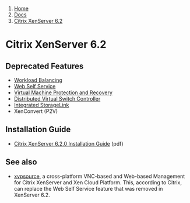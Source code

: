 <!-- -
Title: Citrix XenServer 6.2
First Published: 2013-12-27
Last Updated: 2014-08-08
- -->

<ol class="breadcrumb" itemprop="breadcrumb">
	<li><a href="/">Home</a></li>
	<li><a href="/docs/">Docs</a></li>
	<li><a href="/docs/citrix-xenserver-6.2.html">Citrix XenServer 6.2</a></li>
</ol>

Citrix XenServer 6.2
====================

Deprecated Features
-------------------

*   [Workload Balancing](http://support.citrix.com/article/CTX137333)
*   [Web Self Service](http://support.citrix.com/article/CTX137334)
*   [Virtual Machine Protection and Recovery](http://support.citrix.com/article/CTX137335)
*   [Distributed Virtual Switch Controller](http://support.citrix.com/article/CTX137336)
*   [Integrated StorageLink](http://support.citrix.com/article/CTX137337)
*   XenConvert (P2V)

Installation Guide
------------------

*   [Citrix XenServer 6.2.0 Installation Guide](http://support.citrix.com/servlet/KbServlet/download/34970-102-704220/installation.pdf) (pdf)

See also
--------

*   [xvpsource](http://www.xvpsource.org/), a cross-platform VNC-based 
    and Web-based Management for Citrix XenServer and Xen Cloud 
    Platform. This, according to Citrix, can replace the Web Self 
    Service feature that was removed in XenServer 6.2.
